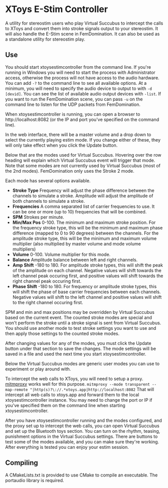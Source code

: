 # XToys E-Stim Controller

A utility for stereostim users who play Virtual Succubus to intercept the calls to XToys and convert them into stroke signals output to your stereostim.  It will also handle the E-Stim scene in FemDomination.  It can also be used as a standalone utility for stereostim play.

## Use

You should start xtoysestimcontroller from the command line.  If you're running in Windows you will need to start the process with Administrator access, otherwise the process will not have access to the audio hardware.  You can add ```-?``` to the command line to see all available options.  At a minimum, you will need to specify the audio device to output to with ```-d [devid]```.  You can see the list of available audio output devices with ```-list```.  If you want to run the FemDomination scene, you can pass ```-u``` on the command line to listen for the UDP packets from FemDomination.

When xtoysestimcontroller is running, you can open a browser to http://localhost:8082 (or the IP and port you've specified on the command line).

In the web interface, there will be a master volume and a drop down to select the currently playing estim mode.  If you change either of these, they will only take effect when you click the Update button.

Below that are the modes used for Virtual Succubus.  Hovering over the row heading will explain which Virtual Succubus event will trigger that mode.  Note that some modes are not currently used by Virtual Succubus (most of the 2nd modes).  FemDomination only uses the Stroke 2 mode.

Each mode has several options available.

- **Stroke Type**	Frequency will adjust the phase difference between the channels to simulate a stroke.  Amplitude will adjust the amplitude of both channels to simulate a stroke.
- **Frequencies**	A comma separated list of carrier frequencies to use.  It can be one or more (up to 10) frequencies that will be combined.
- **SPM**		Strokes per minute.
- **Min/Max Pos**	0-100.  The minimum and maximum stroke position.  For the frequency stroke type, this will be the minimum and maximum phase difference (mapped to 0 to 90 degrees) between the channels.  For the amplitude stroke type, this will be the minimum and maximum volume multiplier (also multiplied by master volume and mode volume multipliers)
- **Volume**		0-100.  Volume multiplier for this mode.
- **Balance**		Amplitude balance between left and right channels.
- **Amp Shift**	-180 to 180.  For amplitude stroke types, this will shift the peak of the amplitude on each channel.  Negative values will shift towards the left channel peak occuring first, and positive values will shift towards the right channel peak occuring first.
- **Phase Shift**	-180 to 180.  For frequency or amplitude stroke types, this will shift the phase of base carrier frequencies between each channels.  Negative values will shift to the left channel and positive values will shift to the right channel occuring first.

SPM and min and max positions may be overridden by Virtual Succubus based on the current event.  The counted stroke modes are special and won't perform the stroke until a stroke signal is sent from Virtual Succubus.  You should use another mode to test stroke settings you want to use and then apply those settings to the counted stroke modes.

After changing values for any of the modes, you must click the Update button under that section to save the changes.  The mode settings will be saved in a file and used the next time you start xtoysestimcontroller.

Below the Virtual Succubus modes are generic user modes you can use to experiment or play around with.

To intercept the web calls to XToys, you will need to setup a proxy.  [mitmproxy](https://mitmproxy.org/) works well for this purpose.
```mitmproxy --mode transparent --map-remote "|http(s)?\://.*xtoys.app|http://localhost:8082```
That will intercept all web calls to xtoys.app and forward them to the local xtoysestimcontroller instance.  You may need to change the port or IP if you've specified them on the command line when starting xtoysestimcontroller.

After you have xtoysestimcontroller running and the modes configured, and the proxy set up to intercept the web calls, you can open Virtual Succubus and set up the Bluetooth toys section.  You can turn on the rhythm, teasing, punishment options in the Virtual Succubus settings.  There are buttons to test some of the modes available, and you can make sure they're working.  After everything is tested you can enjoy your estim session.

## Compiling
A CMakeLists.txt is provided to use CMake to compile an executable.  The portaudio library is required.
